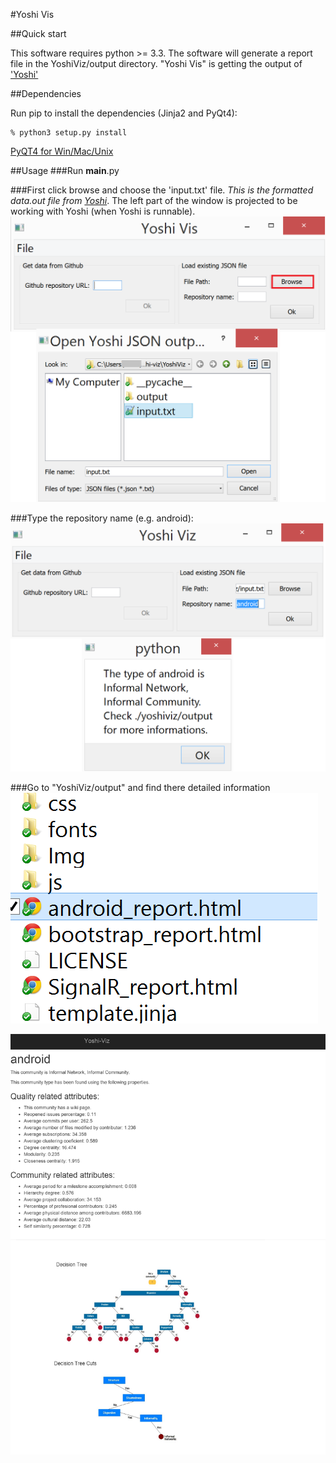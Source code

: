 #Yoshi Vis

##Quick start

This software requires python >= 3.3. The software will generate a report file in the YoshiViz/output directory.
"Yoshi Vis" is getting the output of ['Yoshi'](https://github.com/maelstromdat/YOSHI)

##Dependencies

Run pip to install the dependencies (Jinja2 and PyQt4):

	% python3 setup.py install

[PyQT4 for Win/Mac/Unix](http://www.riverbankcomputing.com/software/pyqt/download)

##Usage
###Run __main__.py

###First click browse and choose the 'input.txt' file. 
*This is the formatted data.out file from [Yoshi](https://github.com/maelstromdat/YOSHI)*. The left part of the window is projected to be working with Yoshi (when Yoshi is runnable).
![Yoshi Vis](https://raw.githubusercontent.com/NinjaTrappeur/yoshi-viz/master/YoshiViz/Documentation/Yoshi%20Vis%201.png "Browse the 'input.txt' file")

###Type the repository name (e.g. android):
![Yoshi Vis2](https://raw.githubusercontent.com/NinjaTrappeur/yoshi-viz/master/YoshiViz/Documentation/Yoshi%20Vis%202.png "Type the community")

###Go to "YoshiViz/output" and find there detailed information
![Yoshi Vis3](https://raw.githubusercontent.com/NinjaTrappeur/yoshi-viz/master/YoshiViz/Documentation/Yoshi%20Vis%203.png "Browse for more details")

![Yoshi Vis4](https://raw.githubusercontent.com/NinjaTrappeur/yoshi-viz/master/YoshiViz/Documentation/Yoshi%20Vis%204.png)
